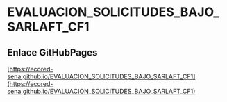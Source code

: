 # **EVALUACION_SOLICITUDES_BAJO_SARLAFT_CF1**

## **Enlace GitHubPages**

[https://ecored-sena.github.io/EVALUACION_SOLICITUDES_BAJO_SARLAFT_CF1](https://ecored-sena.github.io/EVALUACION_SOLICITUDES_BAJO_SARLAFT_CF1)
